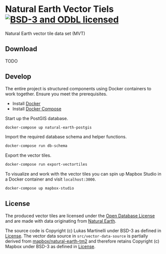 # Natural Earth Vector Tiels [![BSD-3 and ODbL licensed](https://img.shields.io/badge/license-BSD--3/ODbL-blue.svg)](https://github.com/osm2vectortiles/osm2vectortiles#license)
Natural Earth vector tile data set (MVT)

## Download

TODO

## Develop

The entire project is structured components using Docker containers
to work together. Ensure you meet the prerequisites.

- Install [Docker](https://docs.docker.com/engine/installation/)
- Install [Docker Compose](https://docs.docker.com/compose/install/)

Start up the PostGIS database.

```bash
docker-compose up natural-earth-postgis
```

Import the required database schema and helper functions.

```bash
docker-compose run db-schema
```

Export the vector tiles.

```bash
docker-compose run export-vectortiles
```

To visualize and work with the vector tiles you can spin up Mapbox Studio
in a Docker container and visit `localhost:3000`.

```bash
docker-compose up mapbox-studio
```

## License

The produced vector tiles are licensed under the [Open Database License](http://wiki.openstreetmap.org/wiki/Open_Database_License)
and are made with data originating from [Natural Earth](http://www.naturalearthdata.com/).

The source code is Copyright (c) Lukas Martinelli under BSD-3 as defined in [License](LICENSE).
The vector data source in `src/vector-data-source` is partially derived from [mapbox/natural-earth-tm2](https://github.com/mapbox/natural-earth-tm2) and therefore retains Copyright (c) Mapbox under BSD-3 as defined in [License](src/vector-data-source/LICENSE.md).
